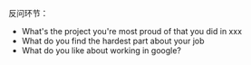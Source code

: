 反问环节：
- What's the project you're most proud of that you did in xxx
- What do you find the hardest part about your job
- What do you like about working in google?